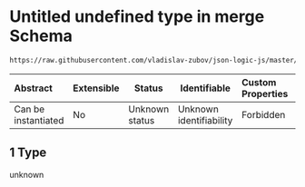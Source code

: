 # Untitled undefined type in merge Schema

```txt
https://raw.githubusercontent.com/vladislav-zubov/json-logic-js/master/schemas/operators/array/merge.json#/examples/1
```




| Abstract            | Extensible | Status         | Identifiable            | Custom Properties | Additional Properties | Access Restrictions | Defined In                                                        |
| :------------------ | ---------- | -------------- | ----------------------- | :---------------- | --------------------- | ------------------- | ----------------------------------------------------------------- |
| Can be instantiated | No         | Unknown status | Unknown identifiability | Forbidden         | Allowed               | none                | [merge.json\*](operators/array/merge.json "open original schema") |

## 1 Type

unknown
